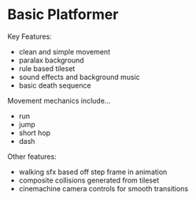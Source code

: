 # Basic Platformer

Key Features:
 - clean and simple movement
 - paralax background
 - rule based tileset
 - sound effects and background music
 - basic death sequence

Movement mechanics include...
 - run
 - jump
 - short hop
 - dash
  
Other features:
 - walking sfx based off step frame in animation
 - composite collisions generated from tileset
 - cinemachine camera controls for smooth transitions
